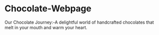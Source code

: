 # Chocolate-Webpage
Our Chocolate Journey:-A delightful world of handcrafted chocolates that melt in your mouth and warm your heart.
